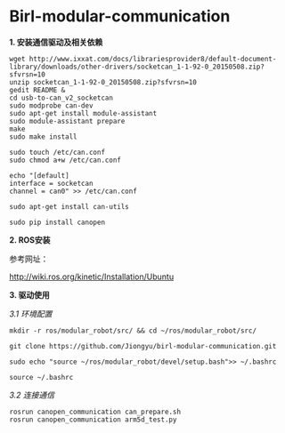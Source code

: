 # Birl-modular-communication

**1. 安装通信驱动及相关依赖**
```
wget http://www.ixxat.com/docs/librariesprovider8/default-document-library/downloads/other-drivers/socketcan_1-1-92-0_20150508.zip?sfvrsn=10 
unzip socketcan_1-1-92-0_20150508.zip?sfvrsn=10
gedit README &
cd usb-to-can_v2_socketcan
sudo modprobe can-dev
sudo apt-get install module-assistant
sudo module-assistant prepare
make
sudo make install
```

```
sudo touch /etc/can.conf
sudo chmod a+w /etc/can.conf

echo "[default]  
interface = socketcan  
channel = can0" >> /etc/can.conf
```

```
sudo apt-get install can-utils

sudo pip install canopen
```

**2. ROS安装**

  参考网址：


   <http://wiki.ros.org/kinetic/Installation/Ubuntu>

**3.  驱动使用**

  *3.1 环境配置*
```
mkdir -r ros/modular_robot/src/ && cd ~/ros/modular_robot/src/ 

git clone https://github.com/Jiongyu/birl-modular-communication.git

sudo echo "source ~/ros/modular_robot/devel/setup.bash">> ~/.bashrc

source ~/.bashrc
```

  *3.2 连接通信*
```
rosrun canopen_communication can_prepare.sh
rosrun canopen_communication arm5d_test.py
```

